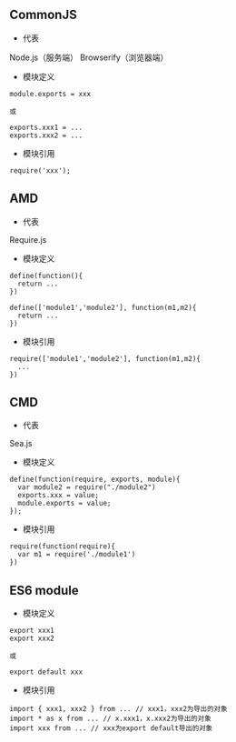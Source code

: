 ## CommonJS
- 代表

Node.js（服务端）
Browserify（浏览器端）

- 模块定义
```
module.exports = xxx

或

exports.xxx1 = ...
exports.xxx2 = ...
```

- 模块引用
```
require('xxx');
```

## AMD
- 代表

Require.js

- 模块定义
```
define(function(){
  return ...
})

define(['module1','module2'], function(m1,m2){
  return ...
})
```

- 模块引用
```
require(['module1','module2'], function(m1,m2){
  ...
})
```

## CMD
- 代表

Sea.js

- 模块定义
```
define(function(require, exports, module){
  var module2 = require("./module2")
  exports.xxx = value;
  module.exports = value;
});
```

- 模块引用
```
require(function(require){
  var m1 = require('./module1')
})
```

## ES6 module
- 模块定义
```
export xxx1
export xxx2

或

export default xxx
```

- 模块引用
```
import { xxx1, xxx2 } from ... // xxx1，xxx2为导出的对象
import * as x from ... // x.xxx1，x.xxx2为导出的对象
import xxx from ... // xxx为export default导出的对象
```